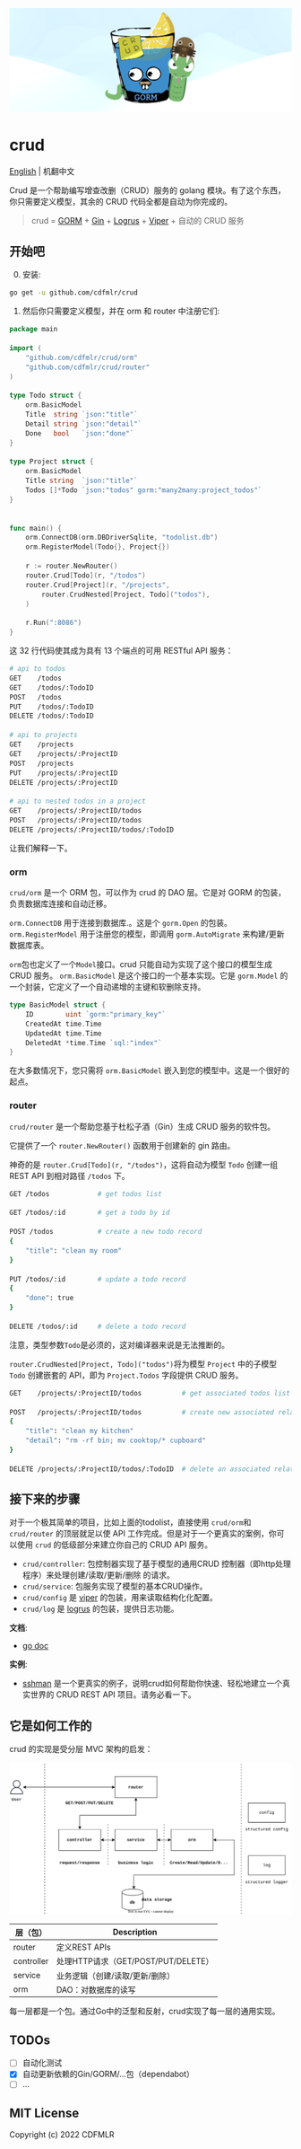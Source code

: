 ![header-image](img/header-image.png)

# crud

[English](README.md) | 机翻中文

Crud 是一个帮助编写增查改删（CRUD）服务的 golang 模块。有了这个东西，你只需要定义模型，其余的 CRUD 代码全都是自动为你完成的。

> crud = [GORM](https://github.com/go-gorm/gorm) +
> [Gin](https://github.com/gin-gonic/gin) +
> [Logrus](https://github.com/sirupsen/logrus) +
> [Viper](https://github.com/spf13/viper) + 
> 自动的 CRUD 服务

## 开始吧

0. 安装:

```sh
go get -u github.com/cdfmlr/crud
```

1. 然后你只需要定义模型，并在 orm 和 router 中注册它们:

```go
package main

import (
	"github.com/cdfmlr/crud/orm"
	"github.com/cdfmlr/crud/router"
)

type Todo struct {
	orm.BasicModel
	Title  string `json:"title"`
	Detail string `json:"detail"`
	Done   bool   `json:"done"`
}

type Project struct {
	orm.BasicModel
	Title string  `json:"title"`
	Todos []*Todo `json:"todos" gorm:"many2many:project_todos"`
}


func main() {
	orm.ConnectDB(orm.DBDriverSqlite, "todolist.db")
	orm.RegisterModel(Todo{}, Project{})

	r := router.NewRouter()
	router.Crud[Todo](r, "/todos")
	router.Crud[Project](r, "/projects",
		router.CrudNested[Project, Todo]("todos"),
	)

	r.Run(":8086")
}
```

这 32 行代码使其成为具有 13 个端点的可用 RESTful API 服务：

```sh
# api to todos
GET    /todos
GET    /todos/:TodoID
POST   /todos
PUT    /todos/:TodoID
DELETE /todos/:TodoID

# api to projects
GET    /projects
GET    /projects/:ProjectID
POST   /projects
PUT    /projects/:ProjectID
DELETE /projects/:ProjectID

# api to nested todos in a project
GET    /projects/:ProjectID/todos
POST   /projects/:ProjectID/todos
DELETE /projects/:ProjectID/todos/:TodoID
```

让我们解释一下。

### orm

`crud/orm` 是一个 ORM 包，可以作为 crud 的 DAO 层。它是对 GORM 的包装，负责数据库连接和自动迁移。

`orm.ConnectDB` 用于连接到数据库.。这是个 `gorm.Open` 的包装。 `orm.RegisterModel` 用于注册您的模型，即调用  `gorm.AutoMigrate` 来构建/更新数据库表。

`orm`包也定义了一个`Model`接口。crud 只能自动为实现了这个接口的模型生成 CRUD 服务。
`orm.BasicModel` 是这个接口的一个基本实现。它是 `gorm.Model` 的一个封装，它定义了一个自动递增的主键和软删除支持。

```go
type BasicModel struct {
    ID        uint `gorm:"primary_key"`
    CreatedAt time.Time
    UpdatedAt time.Time
    DeletedAt *time.Time `sql:"index"`
}
```

在大多数情况下，您只需将 `orm.BasicModel` 嵌入到您的模型中。这是一个很好的起点。

### router

`crud/router` 是一个帮助您基于杜松子酒（Gin）生成 CRUD 服务的软件包。

它提供了一个 `router.NewRouter()` 函数用于创建新的 gin 路由。

神奇的是 `router.Crud[Todo](r, "/todos")`，这将自动为模型 `Todo` 创建一组 REST API 到相对路径 `/todos` 下。

```sh
GET /todos            # get todos list

GET /todos/:id        # get a todo by id

POST /todos           # create a new todo record
{
    "title": "clean my room"
}

PUT /todos/:id        # update a todo record
{
    "done": true
}

DELETE /todos/:id     # delete a todo record
```

注意，类型参数`Todo`是必须的，这对编译器来说是无法推断的。

`router.CrudNested[Project, Todo]("todos")`将为模型 `Project` 中的子模型 `Todo` 创建嵌套的 API，即为 `Project.Todos` 字段提供 CRUD 服务。

```sh
GET    /projects/:ProjectID/todos          # get associated todos list

POST   /projects/:ProjectID/todos          # create new associated relationship
{
    "title": "clean my kitchen"
    "detail": "rm -rf bin; mv cooktop/* cupboard"
}

DELETE /projects/:ProjectID/todos/:TodoID  # delete an associated relationship
```

## 接下来的步骤

对于一个极其简单的项目，比如上面的todolist，直接使用 `crud/orm`和`crud/router` 的顶层就足以使 API 工作完成。但是对于一个更真实的案例，你可以使用 `crud` 的低级部分来建立你自己的 CRUD API 服务。

- `crud/controller`: 包控制器实现了基于模型的通用CRUD 控制器（即http处理程序）来处理创建/读取/更新/删除 的请求。
- `crud/service`: 包服务实现了模型的基本CRUD操作。
- `crud/config` 是 [viper](https://github.com/spf13/viper) 的包装，用来读取结构化化配置。
- `crud/log` 是 [logrus](https://github.com/sirupsen/logrus) 的包装，提供日志功能。

**文档**:

- [go doc](https://pkg.go.dev/github.com/cdfmlr/crud)

**实例**:

- [sshman](https://github.com/cdfmlr/sshman) 是一个更真实的例子，说明crud如何帮助你快速、轻松地建立一个真实世界的 CRUD REST API 项目。请务必看一下。

## 它是如何工作的

crud 的实现是受分层 MVC 架构的启发：

![curd architecture](img/crud.svg)

| 层（包）   | Description                         |
| ---------- | ----------------------------------- |
| router     | 定义REST APIs                       |
| controller | 处理HTTP请求（GET/POST/PUT/DELETE） |
| service    | 业务逻辑（创建/读取/更新/删除）     |
| orm        | DAO：对数据库的读写                 |

每一层都是一个包。通过Go中的泛型和反射，crud实现了每一层的通用实现。

## TODOs

- [ ] 自动化测试
- [x] 自动更新依赖的Gin/GORM/...包（dependabot）
- [ ] ...

## MIT License

Copyright (c) 2022 CDFMLR
